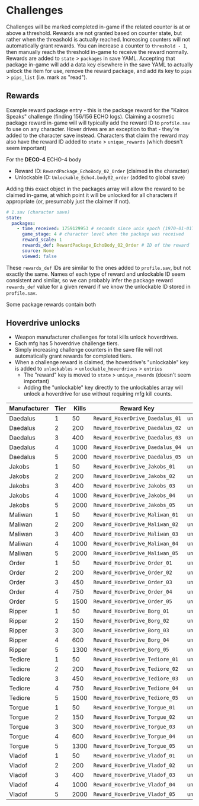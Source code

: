 # Challenges
Challenges will be marked completed in-game if the related counter is at or above a threshold. Rewards are not granted based on counter state, but rather when the threashold is actually reached. Increasing counters will not automatically grant rewards. You can increase a counter to `threshold - 1`, then manually reach the threshold in-game to receive the reward normally. Rewards are added to `state` > `packages` in save YAML. Accepting that package in-game will add a data key elsewhere in the save YAML to actually unlock the item for use, remove the reward package, and add its key to `pips` > `pips_list` (i.e. mark as "read").

## Rewards
Example reward package entry - this is the package reward for the "Kairos Speaks" challenge (finding 156/156 ECHO logs).
Claiming a cosmetic package reward in-game will will typically add the reward ID to `profile.sav` fo use on any character. Hover drives are an exception to that - they're added to the character save instead. Characters that claim the reward may also have the reward ID added to `state` > `unique_rewards` (which doesn't seem important)

For the **DECO-4** ECHO-4 body
- Reward ID: `RewardPackage_EchoBody_02_Order` (claimed in the character)
- Unlockable ID: `Unlockable_Echo4.body02_order` (added to global save)

Adding this exact object in the packages array will allow the reward to be claimed in-game, at which point it will be unlocked for all characters if appropriate (or, presumably just the claimer if not).
```yaml
# 1.sav (character save)
state:
  packages:
    - time_received: 1759129953 # seconds since unix epoch (1970-01-01T00:00:00Z)
      game_stage: 4 # character level when the package was received
      reward_scale: 1
      rewards_def: RewardPackage_EchoBody_02_Order # ID of the reward
      source: None
      viewed: false
```

These `rewards_def` IDs are similar to the ones added to `profile.sav`, but not exactly the same. Names of each type of reward and unlockable ID seem consistent and similar, so we can probably infer the package reward `rewards_def` value for a given reward if we know the unlockable ID stored in `profile.sav`.

Some package rewards contain both

## Hoverdrive unlocks
- Weapon manufacturer challenges for total kills unlock hoverdrives.
- Each mfg has 5 hoverdrive challenge tiers.
- Simply increasing challenge counters in the save file will not automatically grant rewards for completed tiers.
- When a challenge reward is claimed, the hoverdrive's "unlockable" key is added to `unlockables` > `unlockable_hoverdrives` > `entries`
  - The "reward" key is moved to `state` > `unique_rewards` (doesn't seem important)
  - Adding the "unlockable" key directly to the unlockables array will unlock a hoverdrive for use without requiring mfg kill counts.

| Manufacturer | Tier | Kills | Reward Key                      | Unlockable Key                       |
|--------------|------|-------|---------------------------------|--------------------------------------|
| Daedalus     | 1    | 50    | `Reward_HoverDrive_Daedalus_01` | `unlockable_hoverdrives.Daedalus_01` |
| Daedalus     | 2    | 200   | `Reward_HoverDrive_Daedalus_02` | `unlockable_hoverdrives.Daedalus_02` |
| Daedalus     | 3    | 400   | `Reward_HoverDrive_Daedalus_03` | `unlockable_hoverdrives.Daedalus_03` |
| Daedalus     | 4    | 1000  | `Reward_HoverDrive_Daedalus_04` | `unlockable_hoverdrives.Daedalus_04` |
| Daedalus     | 5    | 2000  | `Reward_HoverDrive_Daedalus_05` | `unlockable_hoverdrives.Daedalus_05` |
| Jakobs       | 1    | 50    | `Reward_HoverDrive_Jakobs_01`   | `unlockable_hoverdrives.Jakobs_01`   |
| Jakobs       | 2    | 200   | `Reward_HoverDrive_Jakobs_02`   | `unlockable_hoverdrives.Jakobs_02`   |
| Jakobs       | 3    | 400   | `Reward_HoverDrive_Jakobs_03`   | `unlockable_hoverdrives.Jakobs_03`   |
| Jakobs       | 4    | 1000  | `Reward_HoverDrive_Jakobs_04`   | `unlockable_hoverdrives.Jakobs_04`   |
| Jakobs       | 5    | 2000  | `Reward_HoverDrive_Jakobs_05`   | `unlockable_hoverdrives.Jakobs_05`   |
| Maliwan      | 1    | 50    | `Reward_HoverDrive_Maliwan_01`  | `unlockable_hoverdrives.Maliwan_01`  |
| Maliwan      | 2    | 200   | `Reward_HoverDrive_Maliwan_02`  | `unlockable_hoverdrives.Maliwan_02`  |
| Maliwan      | 3    | 400   | `Reward_HoverDrive_Maliwan_03`  | `unlockable_hoverdrives.Maliwan_03`  |
| Maliwan      | 4    | 1000  | `Reward_HoverDrive_Maliwan_04`  | `unlockable_hoverdrives.Maliwan_04`  |
| Maliwan      | 5    | 2000  | `Reward_HoverDrive_Maliwan_05`  | `unlockable_hoverdrives.Maliwan_05`  |
| Order        | 1    | 50    | `Reward_HoverDrive_Order_01`    | `unlockable_hoverdrives.Order_01`    |
| Order        | 2    | 200   | `Reward_HoverDrive_Order_02`    | `unlockable_hoverdrives.Order_02`    |
| Order        | 3    | 450   | `Reward_HoverDrive_Order_03`    | `unlockable_hoverdrives.Order_03`    |
| Order        | 4    | 750   | `Reward_HoverDrive_Order_04`    | `unlockable_hoverdrives.Order_04`    |
| Order        | 5    | 1500  | `Reward_HoverDrive_Order_05`    | `unlockable_hoverdrives.Order_05`    |
| Ripper       | 1    | 50    | `Reward_HoverDrive_Borg_01`     | `unlockable_hoverdrives.Borg_01`     |
| Ripper       | 2    | 150   | `Reward_HoverDrive_Borg_02`     | `unlockable_hoverdrives.Borg_02`     |
| Ripper       | 3    | 300   | `Reward_HoverDrive_Borg_03`     | `unlockable_hoverdrives.Borg_03`     |
| Ripper       | 4    | 600   | `Reward_HoverDrive_Borg_04`     | `unlockable_hoverdrives.Borg_04`     |
| Ripper       | 5    | 1300  | `Reward_HoverDrive_Borg_05`     | `unlockable_hoverdrives.Borg_05`     |
| Tediore      | 1    | 50    | `Reward_HoverDrive_Tediore_01`  | `unlockable_hoverdrives.Tediore_01`  |
| Tediore      | 2    | 200   | `Reward_HoverDrive_Tediore_02`  | `unlockable_hoverdrives.Tediore_02`  |
| Tediore      | 3    | 450   | `Reward_HoverDrive_Tediore_03`  | `unlockable_hoverdrives.Tediore_03`  |
| Tediore      | 4    | 750   | `Reward_HoverDrive_Tediore_04`  | `unlockable_hoverdrives.Tediore_04`  |
| Tediore      | 5    | 1500  | `Reward_HoverDrive_Tediore_05`  | `unlockable_hoverdrives.Tediore_05`  |
| Torgue       | 1    | 50    | `Reward_HoverDrive_Torgue_01`   | `unlockable_hoverdrives.Torgue_01`   |
| Torgue       | 2    | 150   | `Reward_HoverDrive_Torgue_02`   | `unlockable_hoverdrives.Torgue_02`   |
| Torgue       | 3    | 300   | `Reward_HoverDrive_Torgue_03`   | `unlockable_hoverdrives.Torgue_03`   |
| Torgue       | 4    | 600   | `Reward_HoverDrive_Torgue_04`   | `unlockable_hoverdrives.Torgue_04`   |
| Torgue       | 5    | 1300  | `Reward_HoverDrive_Torgue_05`   | `unlockable_hoverdrives.Torgue_05`   |
| Vladof       | 1    | 50    | `Reward_HoverDrive_Vladof_01`   | `unlockable_hoverdrives.Vladof_01`   |
| Vladof       | 2    | 200   | `Reward_HoverDrive_Vladof_02`   | `unlockable_hoverdrives.Vladof_02`   |
| Vladof       | 3    | 400   | `Reward_HoverDrive_Vladof_03`   | `unlockable_hoverdrives.Vladof_03`   |
| Vladof       | 4    | 1000  | `Reward_HoverDrive_Vladof_04`   | `unlockable_hoverdrives.Vladof_04`   |
| Vladof       | 5    | 2000  | `Reward_HoverDrive_Vladof_05`   | `unlockable_hoverdrives.Vladof_05`   |
